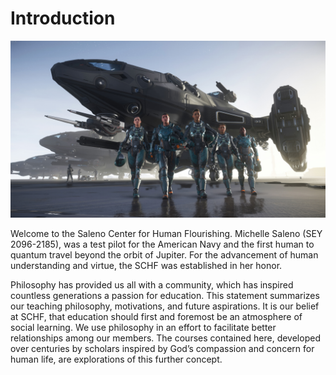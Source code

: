 # Introduction
![](./assets/schf.jpg)

Welcome to the Saleno Center for Human Flourishing. Michelle Saleno (SEY 2096-2185), was a test pilot for the American Navy and the first human to quantum travel beyond the orbit of Jupiter. For the advancement of human understanding and virtue, the SCHF was established in her honor.

Philosophy has provided us all with a community, which has inspired countless generations a passion for education. This statement summarizes our teaching philosophy, motivations, and future aspirations. It is our belief at SCHF, that education should first and foremost be an atmosphere of social learning. We use philosophy in an effort to facilitate better relationships among our members. The courses contained here, developed over centuries by scholars inspired by God’s compassion and concern for human life, are explorations of this further concept.
